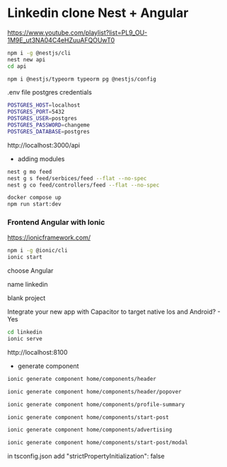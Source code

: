 # Linkedin clone Nest + Angular

https://www.youtube.com/playlist?list=PL9_OU-1M9E_ut3NA04C4eHZuuAFQOUwT0 


```bash
npm i -g @nestjs/cli 
nest new api
cd api

npm i @nestjs/typeorm typeorm pg @nestjs/config
``` 

.env file postgres credentials
```bash
POSTGRES_HOST=localhost
POSTGRES_PORT=5432
POSTGRES_USER=postgres
POSTGRES_PASSWORD=changeme
POSTGRES_DATABASE=postgres
``` 

http://localhost:3000/api 

- adding modules

```bash
nest g mo feed
nest g s feed/serbices/feed --flat --no-spec
nest g co feed/controllers/feed --flat --no-spec
``` 

```bash
docker compose up
npm run start:dev
```


### Frontend Angular with Ionic
https://ionicframework.com/ 

```bash
npm i -g @ionic/cli
ionic start
```
choose Angular 

name linkedin

blank project

Integrate your new app with Capacitor to target native Ios and Android? - Yes 

```bash
cd linkedin
ionic serve
``` 
http://localhost:8100 

- generate component
```bash
ionic generate component home/components/header 

ionic generate component home/components/header/popover

ionic generate component home/components/profile-summary 

ionic generate component home/components/start-post

ionic generate component home/components/advertising

ionic generate component home/components/start-post/modal

``` 

in tsconfig.json add
"strictPropertyInitialization": false